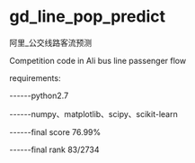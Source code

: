 # gd_line_pop_predict
阿里_公交线路客流预测

Competition code in Ali bus line passenger flow

requirements:

------python2.7

------numpy、matplotlib、scipy、scikit-learn

------final score 76.99%

------final rank 83/2734
